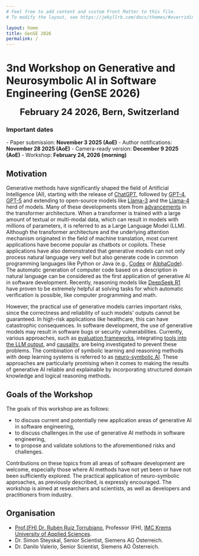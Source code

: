 ```yaml
---
# Feel free to add content and custom Front Matter to this file.
# To modify the layout, see https://jekyllrb.com/docs/themes/#overriding-theme-defaults

layout: home
title: GenSE 2026
permalink: /
---
```


# 3nd Workshop on Generative and Neurosymbolic AI in Software Engineering (GenSE 2026)

<center><font size="5"><b>February 24 2026, Bern, Switzerland</b></font></center>

<p></p>
<h3><b>Important dates</b></h3>
- Paper submission: <b>November 3 2025 (AoE)</b>
- Author notifications: <b>November 28 2025 (AoE)</b>  
- Camera-ready version: <b>December 9 2025 (AoE)</b>
- Workshop: <b>February 24, 2026 (morning)</b>


## Motivation

Generative methods have significantly shaped the field of Artificial Intelligence (AI), starting with the release of [ChatGPT](https://chatgpt.com), followed by [GPT-4](https://arxiv.org/abs/2303.08774), [GPT-5](https://cdn.openai.com/gpt-5-system-card.pdf) and extending to open-source models like [Llama-3](https://arxiv.org/abs/2407.21783) and the [Llama-4](https://ai.meta.com/blog/llama-4-multimodal-intelligence/) herd of models. Many of these developments stem from [advancements](https://arxiv.org/abs/1706.03762) in the transformer architecture. When a transformer is trained with a large amount of textual or multi-modal data, which can result in models with millions of parameters, it is referred to as a Large Language Model (LLM). Although the transformer architecture and the underlying attention mechanism originated in the field of machine translation, most current applications have become popular as chatbots or copilots. These applications have also demonstrated that generative models can not only process natural language very well but also generate code in common programming languages like Python or Java (e.g., [Codex](https://arxiv.org/abs/2107.03374) or [AlphaCode](https://arxiv.org/abs/2203.07814)). The automatic generation of computer code based on a description in natural language can be considered as the first application of generative AI in software development. Recently, reasoning models like [DeepSeek R1](https://ai.meta.com/blog/llama-4-multimodal-intelligence/) have proven to be extremely helpful at solving tasks for which automatic verification is possible, like computer programming and math. 

However, the practical use of generative models carries important risks, since the correctness and reliability of such models' outputs cannot be guaranteed. In high-risk applications like healthcare, this can have catastrophic consequences. In software development, the use of generative models may result in software bugs or security vulnerabilities. Currently, various approaches, such as [evaluation frameworks](https://arxiv.org/abs/2302.04012), integrating [tools into the LLM output](https://arxiv.org/abs/2205.12255), and [causality](https://arxiv.org/abs/2112.02505), are being investigated to prevent these problems. The combination of symbolic learning and reasoning methods with deep learning systems is referred to as [neuro-symbolic AI](https://arxiv.org/abs/2012.05876). These approaches are particularly promising when it comes to making the results of generative AI reliable and explainable by incorporating structured domain knowledge and logical reasoning methods.

## Goals of the Workshop 
The goals of this workshop are as follows: 
- to discuss current and potentially new application areas of generative AI in software engineering,
- to discuss challenges in the use of generative AI methods in software engineering, 
- to propose and validate solutions to the aforementioned risks and challenges. 

Contributions on these topics from all areas of software development are welcome, especially those where AI methods have not yet been or have not been sufficiently explored. The practical application of neuro-symbolic approaches, as previously described, is expressly encouraged. The workshop is aimed at researchers and scientists, as well as developers and practitioners from industry.

## Organisation
- [Prof.(FH) Dr. Rubén Ruiz Torrubiano](https://research.imc.ac.at/de/persons/ruben-ruiz-torrubiano), Professor (FH), [IMC Krems University of Applied Sciences](https://www.imc.ac.at/).
- Dr. Simon Steyskal, Senior Scientist, Siemens AG Österreich.
- Dr. Danilo Valerio, Senior Scientist, Siemens AG Österreich.

